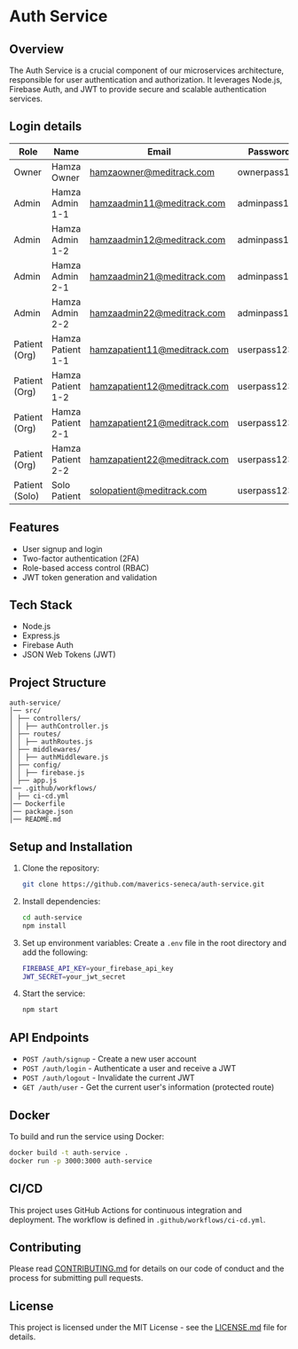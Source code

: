 # Auth Service

## Overview

The Auth Service is a crucial component of our microservices architecture, responsible for user authentication and authorization. It leverages Node.js, Firebase Auth, and JWT to provide secure and scalable authentication services.

## Login details

| Role            | Name               | Email                          | Password      |
|------------------|--------------------|--------------------------------|---------------|
| Owner           | Hamza Owner        | hamzaowner@meditrack.com       | ownerpass123  |
| Admin           | Hamza Admin 1-1    | hamzaadmin11@meditrack.com     | adminpass123  |
| Admin           | Hamza Admin 1-2    | hamzaadmin12@meditrack.com     | adminpass123  |
| Admin           | Hamza Admin 2-1    | hamzaadmin21@meditrack.com     | adminpass123  |
| Admin           | Hamza Admin 2-2    | hamzaadmin22@meditrack.com     | adminpass123  |
| Patient (Org)   | Hamza Patient 1-1  | hamzapatient11@meditrack.com   | userpass123   |
| Patient (Org)   | Hamza Patient 1-2  | hamzapatient12@meditrack.com   | userpass123   |
| Patient (Org)   | Hamza Patient 2-1  | hamzapatient21@meditrack.com   | userpass123   |
| Patient (Org)   | Hamza Patient 2-2  | hamzapatient22@meditrack.com   | userpass123   |
| Patient (Solo)  | Solo Patient       | solopatient@meditrack.com      | userpass123   |

## Features

- User signup and login
- Two-factor authentication (2FA)
- Role-based access control (RBAC)
- JWT token generation and validation

## Tech Stack

- Node.js
- Express.js
- Firebase Auth
- JSON Web Tokens (JWT)

## Project Structure

```
auth-service/
│── src/
│ ├── controllers/
│ │ ├── authController.js
│ ├── routes/
│ │ ├── authRoutes.js
│ ├── middlewares/
│ │ ├── authMiddleware.js
│ ├── config/
│ │ ├── firebase.js
│ ├── app.js
│── .github/workflows/
│ ├── ci-cd.yml
│── Dockerfile
│── package.json
│── README.md
```

## Setup and Installation

1. Clone the repository:

   ```sh
   git clone https://github.com/maverics-seneca/auth-service.git
   ```

2. Install dependencies:

   ```sh
   cd auth-service
   npm install
   ```

3. Set up environment variables:
   Create a `.env` file in the root directory and add the following:

   ```sh
   FIREBASE_API_KEY=your_firebase_api_key
   JWT_SECRET=your_jwt_secret
   ```

4. Start the service:

   ```sh
   npm start
   ```

## API Endpoints

- `POST /auth/signup` - Create a new user account
- `POST /auth/login` - Authenticate a user and receive a JWT
- `POST /auth/logout` - Invalidate the current JWT
- `GET /auth/user` - Get the current user's information (protected route)

## Docker

To build and run the service using Docker:

```sh
docker build -t auth-service .
docker run -p 3000:3000 auth-service
```

## CI/CD

This project uses GitHub Actions for continuous integration and deployment. The workflow is defined in `.github/workflows/ci-cd.yml`.

## Contributing

Please read [CONTRIBUTING.md](CONTRIBUTING.md) for details on our code of conduct and the process for submitting pull requests.

## License

This project is licensed under the MIT License - see the [LICENSE.md](LICENSE.md) file for details.
